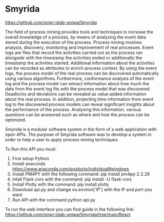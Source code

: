 # Smyrida

https://github.com/smpi-islab-uniwa/Smyrida

The field of process mining provides tools and techniques to increase the overall knowledge of a process, by means of analyzing the event data stored during the execution of the process. Process mining involves analysis, discovery, monitoring and improvement of real processes. Event logs are files that record the activities carried out as the process ran alongside with the timestamp the activities ended or additionally the timestamp the activities started. Additional information about the activities can be recorded as attributes to enrich process context. By using the event logs, the process model of the real process can be discovered automatically using various algorithms. Furthermore, conformance analysis of the event log and the process model can extract information about how much the data from the event log fits with the process model that was discovered. Deadlocks and deviations can be revealed as value added information about the real process. In addition, projecting time information from event log to the discovered process models can reveal significant insights about the performance of the process. Analysing this information, various questions can be answered such as where and how the process can be optimized. 

Smyrida is a modular software system in the form of a web application with open APIs. The purpose of Smyrida software was to develop a system in order to help a user to apply process mining techniques.

To Run this API you must:

1) First setup Python 
2) Install anaconda https://www.anaconda.com/products/individual#windows
3) Install PM4PY with the following command: pip install pm4py-2.2.28
4) Intall Flask cors with the command: pip install -U flask-cors
5) Install Plotly with the command: pip install plotly 
6) Download api.py and change os.environ['IP'] with the IP and port you want 
7) Run API with the command python api.py

To run the web Interface you can find guide in the following link:
https://github.com/smpi-islab-uniwa/Smyrida/tree/main/React
